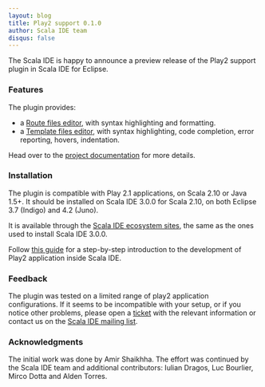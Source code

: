 ```yaml
---
layout: blog
title: Play2 support 0.1.0
author: Scala IDE team
disqus: false
---
```


The Scala IDE is happy to announce a preview release of the Play2 support plugin in Scala IDE for Eclipse.

### Features

The plugin provides:
* a [Route files editor][route-editor], with syntax highlighting and formatting.
* a [Template files editor][template-editor], with syntax highlighting, code completion, error reporting, hovers, indentation.

Head over to the [project documentation][doc] for more details.

### Installation

The plugin is compatible with Play 2.1 applications, on Scala 2.10 or Java 1.5+. It should be installed on Scala IDE 3.0.0 for Scala 2.10, on both Eclipse 3.7 (Indigo) and 4.2 (Juno).

It is available through the [Scala IDE ecosystem sites][download], the same as the ones used to install Scala IDE 3.0.0.

Follow [this guide][tutorial] for a step-by-step introduction to the development of Play2 application inside Scala IDE.

### Feedback

The plugin was tested on a limited range of play2 application configurations. If it seems to be incompatible with your setup, or if you notice other problems, please open a [ticket][tickets] with the relevant information or contact us on the [Scala IDE mailing list][mailing-list].

### Acknowledgments

The initial work was done by Amir Shaikhha. The effort was continued by the Scala IDE team and additional contributors: Iulian Dragos, Luc Bourlier, Mirco Dotta and Alden Torres.

[route-editor]: https://github.com/scala-ide/scala-ide-play2/wiki/Route-Editor
[template-editor]: https://github.com/scala-ide/scala-ide-play2/wiki/Template-Editor
[doc]: https://github.com/scala-ide/scala-ide-play2/wiki
[download]: /download/current.html
[tutorial]: /docs/tutorials/play/index.html
[tickets]: https://github.com/scala-ide/scala-ide-play2/issues
[mailing-list]: https://groups.google.com/forum/?fromgroups#!forum/scala-ide-user

